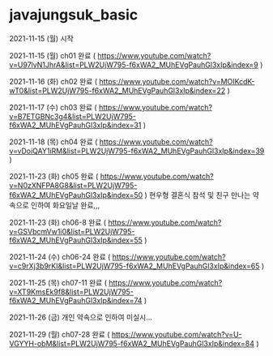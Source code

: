 # javajungsuk_basic
2021-11-15 (월) 시작

2021-11-15 (월) ch01 완료 ( https://www.youtube.com/watch?v=U97lvN1JhrA&list=PLW2UjW795-f6xWA2_MUhEVgPauhGl3xIp&index=9 )

2021-11-16 (화) ch02 완료 ( https://www.youtube.com/watch?v=MOIKcdK-wT0&list=PLW2UjW795-f6xWA2_MUhEVgPauhGl3xIp&index=22 )

2021-11-17 (수) ch03 완료 ( https://www.youtube.com/watch?v=B7ETGBNc3g4&list=PLW2UjW795-f6xWA2_MUhEVgPauhGl3xIp&index=31 )

2021-11-18 (목) ch04 완료 ( https://www.youtube.com/watch?v=vDoiQAY1iRM&list=PLW2UjW795-f6xWA2_MUhEVgPauhGl3xIp&index=39 )

2021-11-23 (화) ch05 완료 ( https://www.youtube.com/watch?v=N0zXNFPA8G8&list=PLW2UjW795-f6xWA2_MUhEVgPauhGl3xIp&index=50 )
현우형 결혼식 참석 및 친구 만나는 약속으로 인하여 화요일날 완료,,,

2021-11-23 (화) ch06-8 완료 ( https://www.youtube.com/watch?v=GSVbcmVw1i0&list=PLW2UjW795-f6xWA2_MUhEVgPauhGl3xIp&index=55 )

2021-11-24 (수) ch06-24 완료 ( https://www.youtube.com/watch?v=c9rXj3b9rKI&list=PLW2UjW795-f6xWA2_MUhEVgPauhGl3xIp&index=65 )

2021-11-25 (목) ch07-11 완료 ( https://www.youtube.com/watch?v=XT9KmsEk9f8&list=PLW2UjW795-f6xWA2_MUhEVgPauhGl3xIp&index=74 )

2021-11-26 (금) 개인 약속으로 인하여 미실시...

2021-11-29 (월) ch07-28 완료 ( https://www.youtube.com/watch?v=U-VGYYH-obM&list=PLW2UjW795-f6xWA2_MUhEVgPauhGl3xIp&index=84 )
